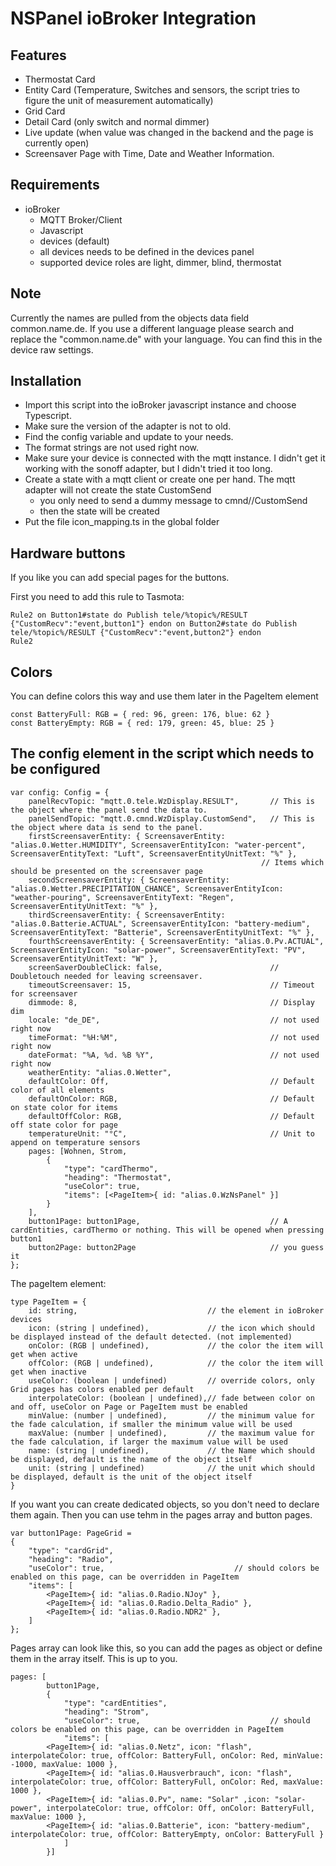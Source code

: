 # NSPanel ioBroker Integration

## Features

- Thermostat Card
- Entity Card (Temperature, Switches and sensors, the script tries to figure the unit of measurement automatically)
- Grid Card
- Detail Card (only switch and normal dimmer)
- Live update (when value was changed in the backend and the page is currently open)
- Screensaver Page with Time, Date and Weather Information.

## Requirements
- ioBroker
  - MQTT Broker/Client
  - Javascript
  - devices (default)
  - all devices needs to be defined in the devices panel
  - supported device roles are light, dimmer, blind, thermostat

## Note
Currently the names are pulled from the objects data field common.name.de.
If you use a different language please search and replace the "common.name.de" with your language. 
You can find this in the device raw settings.

  
## Installation
- Import this script into the ioBroker javascript instance and choose Typescript.
- Make sure the version of the adapter is not to old.
- Find the config variable and update to your needs.
- The format strings are not used right now.
- Make sure your device is connected with the mqtt instance. I didn't get it working with the sonoff adapter, but I didn't tried it too long.
- Create a state with a mqtt client or create one per hand. The mqtt adapter will not create the state CustomSend
    - you only need to send a dummy message to cmnd/<yourPanel>/CustomSend 
    - then the state will be created 
- Put the file icon_mapping.ts in the global folder


## Hardware buttons
If you like you can add special pages for the buttons.

First you need to add this rule to Tasmota:

```
Rule2 on Button1#state do Publish tele/%topic%/RESULT {"CustomRecv":"event,button1"} endon on Button2#state do Publish tele/%topic%/RESULT {"CustomRecv":"event,button2"} endon
Rule2
```

## Colors
You can define colors this way and use them later in the PageItem element
```
const BatteryFull: RGB = { red: 96, green: 176, blue: 62 }
const BatteryEmpty: RGB = { red: 179, green: 45, blue: 25 }
```
## The config element in the script which needs to be configured
```
var config: Config = {
    panelRecvTopic: "mqtt.0.tele.WzDisplay.RESULT",       // This is the object where the panel send the data to.
    panelSendTopic: "mqtt.0.cmnd.WzDisplay.CustomSend",   // This is the object where data is send to the panel.
    firstScreensaverEntity: { ScreensaverEntity: "alias.0.Wetter.HUMIDITY", ScreensaverEntityIcon: "water-percent", ScreensaverEntityText: "Luft", ScreensaverEntityUnitText: "%" },
                                                        // Items which should be presented on the screensaver page
    secondScreensaverEntity: { ScreensaverEntity: "alias.0.Wetter.PRECIPITATION_CHANCE", ScreensaverEntityIcon: "weather-pouring", ScreensaverEntityText: "Regen", ScreensaverEntityUnitText: "%" },
    thirdScreensaverEntity: { ScreensaverEntity: "alias.0.Batterie.ACTUAL", ScreensaverEntityIcon: "battery-medium", ScreensaverEntityText: "Batterie", ScreensaverEntityUnitText: "%" },
    fourthScreensaverEntity: { ScreensaverEntity: "alias.0.Pv.ACTUAL", ScreensaverEntityIcon: "solar-power", ScreensaverEntityText: "PV", ScreensaverEntityUnitText: "W" },
    screenSaverDoubleClick: false,                        // Doubletouch needed for leaving screensaver.                                                           
    timeoutScreensaver: 15,                               // Timeout for screensaver
    dimmode: 8,                                           // Display dim
    locale: "de_DE",                                      // not used right now
    timeFormat: "%H:%M",                                  // not used right now
    dateFormat: "%A, %d. %B %Y",                          // not used right now
    weatherEntity: "alias.0.Wetter",
    defaultColor: Off,                                    // Default color of all elements
    defaultOnColor: RGB,                                  // Default on state color for items
    defaultOffColor: RGB,                                 // Default off state color for page
    temperatureUnit: "°C",                                // Unit to append on temperature sensors
    pages: [Wohnen, Strom,
        {
            "type": "cardThermo",
            "heading": "Thermostat",
            "useColor": true,
            "items": [<PageItem>{ id: "alias.0.WzNsPanel" }]
        }
    ],
    button1Page: button1Page,                             // A cardEntities, cardThermo or nothing. This will be opened when pressing button1 
    button2Page: button2Page                              // you guess it 
};
```

The pageItem element:
```
type PageItem = {
    id: string,                             // the element in ioBroker devices 
    icon: (string | undefined),             // the icon which should be displayed instead of the default detected. (not implemented)
    onColor: (RGB | undefined),             // the color the item will get when active
    offColor: (RGB | undefined),            // the color the item will get when inactive
    useColor: (boolean | undefined)         // override colors, only Grid pages has colors enabled per default
    interpolateColor: (boolean | undefined),// fade between color on and off, useColor on Page or PageItem must be enabled
    minValue: (number | undefined),         // the minimum value for the fade calculation, if smaller the minimum value will be used
    maxValue: (number | undefined),         // the maximum value for the fade calculation, if larger the maximum value will be used
    name: (string | undefined),             // the Name which should be displayed, default is the name of the object itself
    unit: (string | undefined)              // the unit which should be displayed, default is the unit of the object itself
}
```


If you want you can create dedicated objects, so you don't need to declare them again. Then you can use tehm in the pages array and button pages.

```
var button1Page: PageGrid =
{
    "type": "cardGrid",
    "heading": "Radio",
    "useColor": true,                             // should colors be enabled on this page, can be overridden in PageItem
    "items": [
        <PageItem>{ id: "alias.0.Radio.NJoy" },
        <PageItem>{ id: "alias.0.Radio.Delta_Radio" },
        <PageItem>{ id: "alias.0.Radio.NDR2" },
    ]
};
```

Pages array can look like this, so you can add the pages as object or define them in the array itself. This is up to you.

```
pages: [
        button1Page,
        {
            "type": "cardEntities",
            "heading": "Strom",
            "useColor": true,                             // should colors be enabled on this page, can be overridden in PageItem
            "items": [
        <PageItem>{ id: "alias.0.Netz", icon: "flash", interpolateColor: true, offColor: BatteryFull, onColor: Red, minValue: -1000, maxValue: 1000 },
        <PageItem>{ id: "alias.0.Hausverbrauch", icon: "flash", interpolateColor: true, offColor: BatteryFull, onColor: Red, maxValue: 1000 },
        <PageItem>{ id: "alias.0.Pv", name: "Solar" ,icon: "solar-power", interpolateColor: true, offColor: Off, onColor: BatteryFull, maxValue: 1000 },
        <PageItem>{ id: "alias.0.Batterie", icon: "battery-medium", interpolateColor: true, offColor: BatteryEmpty, onColor: BatteryFull }
            ]
        }]
```
